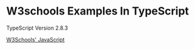 # W3schools Examples In TypeScript

TypeScript Version 2.8.3

[W3Schools' JavaScript](https://www.w3schools.com/js/default.asp "JavaScript Tutorial")
